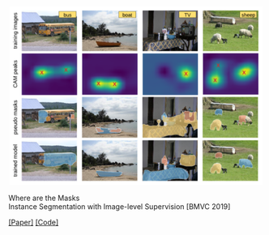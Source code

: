<div style="text-align:center">
      <img src="https://raw.githubusercontent.com/IssamLaradji/issamlaradji.github.io/master/wise_ils.png" width="500">
      </div>
      
Where are the Masks     
Instance Segmentation with Image-level Supervision [BMVC 2019] 


        
[[Paper]](https://arxiv.org/abs/1907.01430) 
[[Code]](https://github.com/ElementAI/wise_ils)






